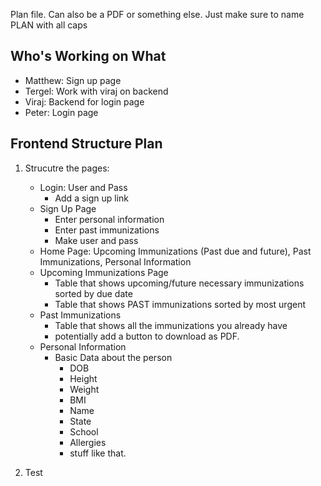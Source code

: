 Plan file. Can also be a PDF or something else. Just make sure to name PLAN with all caps

## Who's Working on What

 - Matthew: Sign up page
 - Tergel: Work with viraj on backend
 - Viraj: Backend for login page
 - Peter: Login page

## Frontend Structure Plan

 1. Strucutre the pages:
    - Login: User and Pass
        - Add a sign up link
    - Sign Up Page
        - Enter personal information
        - Enter past immunizations
        - Make user and pass
    - Home Page: Upcoming Immunizations (Past due and future), Past Immunizations, Personal Information
    - Upcoming Immunizations Page
        - Table that shows upcoming/future necessary immunizations sorted by due date
        - Table that shows PAST immunizations sorted by most urgent
    - Past Immunizations
        - Table that shows all the immunizations you already have
        - potentially add a button to download as PDF.
    - Personal Information
        - Basic Data about the person
            - DOB
            - Height
            - Weight
            - BMI
            - Name
            - State
            - School
            - Allergies
            - stuff like that.
 
 2. Test
